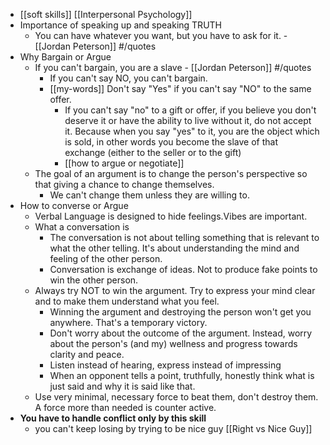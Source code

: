 - [[soft skills]] [[Interpersonal Psychology]]
- Importance of speaking up and speaking TRUTH
    - You can have whatever you want, but you have to ask for it. - [[Jordan Peterson]] #/quotes
- Why Bargain or Argue
    - If you can't bargain, you are a slave - [[Jordan Peterson]] #/quotes
        - If you can't say NO, you can't bargain.
        - [[my-words]] Don't say "Yes" if you can't say "NO" to the same offer.
            - If you can't say "no" to a gift or offer, if you believe you don't deserve it or have the ability to live without it, do not accept it. Because when you say "yes" to it, you are the object which is sold, in other words you become the slave of that exchange (either to the seller or to the gift)
            - [[how to argue or negotiate]]
    - The goal of an argument is to change the person's perspective so that giving a chance to change themselves. 
        - We can't change them unless they are willing to.
- How to converse or Argue
    - Verbal Language is designed to hide feelings.Vibes are important.
    - What a conversation is
        - The conversation is not about telling something that is relevant to what the other telling. It's about understanding the mind and feeling of the other person.
        - Conversation is exchange of ideas. Not to produce fake points to win the other person.
    - Always try NOT to win the argument. Try to express your mind clear and to make them understand what you feel.
        - Winning the argument and destroying the person won't get you anywhere. That's a temporary victory.
        - Don't worry about the outcome of the argument. Instead, worry about the person's (and my) wellness and progress towards clarity and peace.
        - Listen instead of hearing, express instead of impressing
        - When an opponent tells a point, truthfully, honestly think what is just said and why it is said like that. 
    - Use very minimal, necessary force to beat them, don't destroy them. A force more than needed is counter active. 
- **You have to handle conflict only by this skill**
    - you can't keep losing by trying to be nice guy [[Right vs Nice Guy]]
